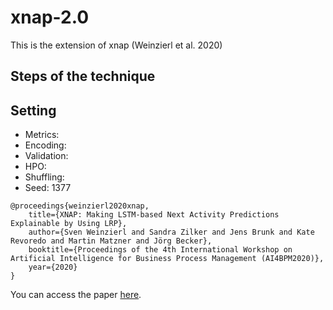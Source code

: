 # xnap-2.0

This is the extension of xnap (Weinzierl et al. 2020)

## Steps of the technique

## Setting
- Metrics:
- Encoding:
- Validation:
- HPO:
- Shuffling:
- Seed: 1377


```
@proceedings{weinzierl2020xnap,
    title={XNAP: Making LSTM-based Next Activity Predictions Explainable by Using LRP},
    author={Sven Weinzierl and Sandra Zilker and Jens Brunk and Kate Revoredo and Martin Matzner and Jörg Becker},
    booktitle={Proceedings of the 4th International Workshop on Artificial Intelligence for Business Process Management (AI4BPM2020)},
    year={2020}
}

```

You can access the paper [here](https://www.researchgate.net/publication/342918341_XNAP_Making_LSTM-based_Next_Activity_Predictions_Explainable_by_Using_LRP).
